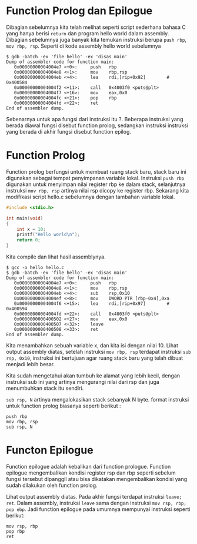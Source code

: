 # Function Prolog dan Epilogue

Dibagian sebelumnya kita telah melihat seperti script sederhana bahasa C yang hanya berisi `return` dan program hello world dalam assembly. Dibagian sebelumnya juga banyak kita temukan instruksi berupa `push rbp`, `mov rbp, rsp`. Seperti di kode assembly hello world sebelumnya
```
$ gdb -batch -ex 'file hello' -ex 'disas main'
Dump of assembler code for function main:
   0x00000000004004e7 <+0>:     push   rbp
   0x00000000004004e8 <+1>:     mov    rbp,rsp
   0x00000000004004eb <+4>:     lea    rdi,[rip+0x92]        # 0x400584
   0x00000000004004f2 <+11>:    call   0x4003f0 <puts@plt>
   0x00000000004004f7 <+16>:    mov    eax,0x0
   0x00000000004004fc <+21>:    pop    rbp
   0x00000000004004fd <+22>:    ret    
End of assembler dump.
```

Sebenarnya untuk apa fungsi dari instruksi itu ?. Beberapa instruksi yang berada diawal fungsi disebut function prolog, sedangkan instruksi instruksi yang berada di akhir fungsi disebut function epilog.

# Function Prolog
Function prolog berfungsi untuk membuat ruang stack baru, stack baru ini digunakan sebagai tempat penyimpanan variable lokal. Instruksi `push rbp` digunakan untuk menyimpan nilai register rbp ke dalam stack, selanjutnya instruksi `mov rbp, rsp` artinya nilai rsp dicopy ke register rbp. Sekarang kita modifikasi script hello.c sebelumnya dengan tambahan variable lokal.

``` c
#include <stdio.h>

int main(void)
{
    int x = 10;
    printf("Hello world\n");
    return 0;
}
```

Kita compile dan lihat hasil assemblynya.

```
$ gcc -o hello hello.c
$ gdb -batch -ex 'file hello' -ex 'disas main'
Dump of assembler code for function main:
   0x00000000004004e7 <+0>:     push   rbp
   0x00000000004004e8 <+1>:     mov    rbp,rsp
   0x00000000004004eb <+4>:     sub    rsp,0x10
   0x00000000004004ef <+8>:     mov    DWORD PTR [rbp-0x4],0xa
   0x00000000004004f6 <+15>:    lea    rdi,[rip+0x97]        # 0x400594
   0x00000000004004fd <+22>:    call   0x4003f0 <puts@plt>
   0x0000000000400502 <+27>:    mov    eax,0x0
   0x0000000000400507 <+32>:    leave  
   0x0000000000400508 <+33>:    ret    
End of assembler dump.
```

Kita menambahkan sebuah variable x, dan kita isi dengan nilai 10. Lihat output assembly diatas, setelah instruksi `mov rbp, rsp` terdapat instruksi `sub rsp, 0x10`, instruksi ini bertujuan agar ruang stack baru yang telah dibuat menjadi lebih besar.

Kita sudah mengetahui akan tumbuh ke alamat yang lebih kecil, dengan instruksi sub ini yang artinya mengurangi nilai dari rsp dan juga menumbuhkan stack itu sendiri.

`sub rsp, N` artinya mengalokasikan stack sebanyak N byte. format instruksi untuk function prolog biasanya seperti berikut :

```
push rbp
mov rbp, rsp
sub rsp, N
```

# Functon Epilogue
Function epilogue adalah kebalikan dari function prologue. Function epilogue mengembalikan kondisi register rsp dan rbp seperti sebelum fungsi tersebut dipanggil atau bisa dikatakan mengembalikan kondisi yang sudah dilakukan oleh function prolog.

Lihat output assembly diatas. Pada akhir fungsi terdapat instruksi `leave; ret`. Dalam assembly, instruksi `leave` sama dengan instruksi `mov rsp, rbp; pop ebp`. Jadi function epilogue pada umumnya mempunyai instruksi seperti berikut:

```
mov rsp, rbp
pop rbp
ret
```